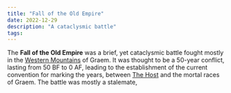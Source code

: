 ```yaml
---
title: "Fall of the Old Empire"
date: 2022-12-29
description: "A cataclysmic battle"
tags: 
---
```


The **Fall of the Old Empire** was a brief, yet cataclysmic battle fought
mostly in the [Western Mountains]() of Graem. It was thought to be a 50-year conflict,
lasting from 50 BF to 0 AF, leading to the establishment of the current
convention for marking the years, between [The Host]() and the mortal races of
Graem. The battle was mostly a stalemate, 
